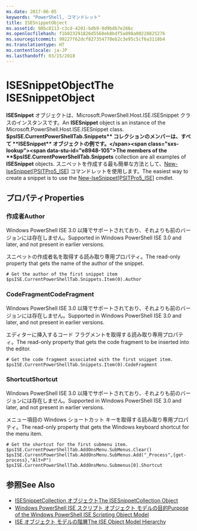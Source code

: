 ```yaml
---
ms.date: 2017-06-05
keywords: "PowerShell, コマンドレット"
title: ISESnippetObject
ms.assetid: 98bc8113-c3cd-4201-bdb9-9d9bdb7e266c
ms.openlocfilehash: f1b023291826d5568eb8bdf5a898a00228825276
ms.sourcegitcommit: 99227f62dcf827354770eb2c3e95c5cf6a3118b4
ms.translationtype: HT
ms.contentlocale: ja-JP
ms.lasthandoff: 03/15/2018
---
```

# <a name="the-isesnippetobject"></a><span data-ttu-id="e8948-103">ISESnippetObject</span><span class="sxs-lookup"><span data-stu-id="e8948-103">The ISESnippetObject</span></span>
  <span data-ttu-id="e8948-104">**ISESnippet** オブジェクトは、Microsoft.PowerShell.Host.ISE.ISESnippet クラスのインスタンスです。</span><span class="sxs-lookup"><span data-stu-id="e8948-104">An **ISESnippet** object is an instance of the Microsoft.PowerShell.Host.ISE.ISESnippet class.</span></span> <span data-ttu-id="e8948-105">**$psISE.CurrentPowerShellTab.Snippets** コレクションのメンバーは、すべて **ISESnippet** オブジェクトの例です。</span><span class="sxs-lookup"><span data-stu-id="e8948-105">The members of the **$psISE.CurrentPowerShellTab.Snippets** collection are all examples of **ISESnippet** objects.</span></span> <span data-ttu-id="e8948-106">スニペットを作成する最も簡単な方法として、[New-IseSnippet&#91;PSITPro5_ISE&#93;](https://technet.microsoft.com/library/0a6339a3-2683-4a8e-8929-90ad9a95c3e0) コマンドレットを使用します。</span><span class="sxs-lookup"><span data-stu-id="e8948-106">The easiest way to create a snippet is to use the [New-IseSnippet&#91;PSITPro5_ISE&#93;](https://technet.microsoft.com/library/0a6339a3-2683-4a8e-8929-90ad9a95c3e0) cmdlet.</span></span>

## <a name="properties"></a><span data-ttu-id="e8948-107">プロパティ</span><span class="sxs-lookup"><span data-stu-id="e8948-107">Properties</span></span>

### <a name="author"></a><span data-ttu-id="e8948-108">作成者</span><span class="sxs-lookup"><span data-stu-id="e8948-108">Author</span></span>
  <span data-ttu-id="e8948-109">Windows PowerShell ISE 3.0 以降でサポートされており、それよりも前のバージョンには存在しません。</span><span class="sxs-lookup"><span data-stu-id="e8948-109">Supported in Windows PowerShell ISE 3.0 and later, and not present in earlier versions.</span></span>

 <span data-ttu-id="e8948-110">スニペットの作成者名を取得する読み取り専用プロパティ。</span><span class="sxs-lookup"><span data-stu-id="e8948-110">The read-only property that gets the name of the author of the snippet.</span></span>

```
# Get the author of the first snippet item
$psISE.CurrentPowerShellTab.Snippets.Item(0).Author

```

### <a name="codefragment"></a><span data-ttu-id="e8948-111">CodeFragment</span><span class="sxs-lookup"><span data-stu-id="e8948-111">CodeFragment</span></span>
  <span data-ttu-id="e8948-112">Windows PowerShell ISE 3.0 以降でサポートされており、それよりも前のバージョンには存在しません。</span><span class="sxs-lookup"><span data-stu-id="e8948-112">Supported in Windows PowerShell ISE 3.0 and later, and not present in earlier versions.</span></span>

 <span data-ttu-id="e8948-113">エディターに挿入するコード フラグメントを取得する読み取り専用プロパティ。</span><span class="sxs-lookup"><span data-stu-id="e8948-113">The read-only property that gets the code fragment to be inserted into the editor.</span></span>

```
# Get the code fragment associated with the first snippet item.
$psISE.CurrentPowerShellTab.Snippets.Item(0).CodeFragment

```

### <a name="shortcut"></a><span data-ttu-id="e8948-114">Shortcut</span><span class="sxs-lookup"><span data-stu-id="e8948-114">Shortcut</span></span>
  <span data-ttu-id="e8948-115">Windows PowerShell ISE 3.0 以降でサポートされており、それよりも前のバージョンには存在しません。</span><span class="sxs-lookup"><span data-stu-id="e8948-115">Supported in Windows PowerShell ISE 3.0 and later, and not present in earlier versions.</span></span>

 <span data-ttu-id="e8948-116">メニュー項目の Windows ショートカット キーを取得する読み取り専用プロパティ。</span><span class="sxs-lookup"><span data-stu-id="e8948-116">The read-only property that gets the Windows keyboard shortcut for the menu item.</span></span>

```
# Get the shortcut for the first submenu item.
$psISE.CurrentPowerShellTab.AddOnsMenu.SubMenus.Clear()
$psISE.CurrentPowerShellTab.AddOnsMenu.SubMenus.Add("_Process",{get-process},"Alt+P")
$psISE.CurrentPowerShellTab.AddOnsMenu.Submenus[0].Shortcut
```

## <a name="see-also"></a><span data-ttu-id="e8948-117">参照</span><span class="sxs-lookup"><span data-stu-id="e8948-117">See Also</span></span>
- [<span data-ttu-id="e8948-118">ISESnippetCollection オブジェクト</span><span class="sxs-lookup"><span data-stu-id="e8948-118">The ISESnippetCollection Object</span></span>](The-ISESnippetCollection-Object.md)
- [<span data-ttu-id="e8948-119">Windows PowerShell ISE スクリプト オブジェクト モデルの目的</span><span class="sxs-lookup"><span data-stu-id="e8948-119">Purpose of the Windows PowerShell ISE Scripting Object Model</span></span>](purpose-of-the-windows-powershell-ise-scripting-object-model.md)
- [<span data-ttu-id="e8948-120">ISE オブジェクト モデルの階層</span><span class="sxs-lookup"><span data-stu-id="e8948-120">The ISE Object Model Hierarchy</span></span>](The-ISE-Object-Model-Hierarchy.md)
